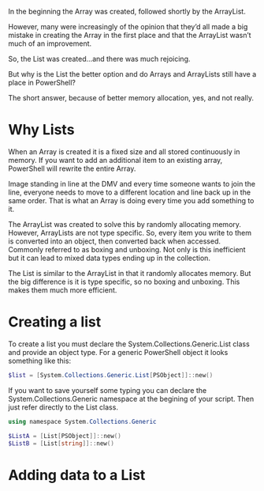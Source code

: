 In the beginning the Array was created, followed shortly by the ArrayList. 

However, many were increasingly of the opinion that they’d all made a big mistake in creating the Array in the first place and that the ArrayList wasn’t much of an improvement.

So, the List was created…and there was much rejoicing. 

But why is the List the better option and do Arrays and ArrayLists still have a place in PowerShell?

The short answer, because of better memory allocation, yes, and not really.

# Why Lists
When an Array is created it is a fixed size and all stored continuously in memory. If you want to add an additional item to an existing array, PowerShell will rewrite the entire Array.

Image standing in line at the DMV and every time someone wants to join the line, everyone needs to move to a different location and line back up in the same order. That is what an Array is doing every time you add something to it.

The ArrayList was created to solve this by randomly allocating memory. However, ArrayLists are not type specific. So, every item you write to them is converted into an object, then converted back when accessed. Commonly referred to as boxing and unboxing. Not only is this inefficient but it can lead to mixed data types ending up in the collection.

The List is similar to the ArrayList in that it randomly allocates memory. But the big difference is it is type specific, so no boxing and unboxing. This makes them much more efficient. 

# Creating a list
To create a list you must declare the System.Collections.Generic.List class and provide an object type. For a generic PowerShell object it looks something like this:

~~~PowerShell
$list = [System.Collections.Generic.List[PSObject]]::new()
~~~

If you want to save yourself some typing you can declare the System.Collections.Generic namespace at the begining of your script. Then just refer directly to the List class.

~~~PowerShell
using namespace System.Collections.Generic

$ListA = [List[PSObject]]::new()
$ListB = [List[string]]::new()
~~~

# Adding data to a List
